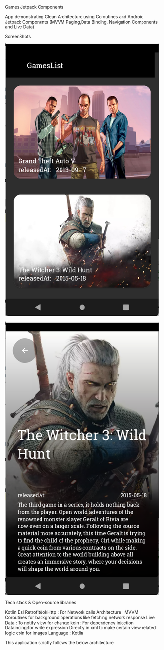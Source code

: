 Games Jetpack Components

App demonstrating Clean Architecture using Coroutines and Android Jetpack Components (MVVM Paging,Data Binding, Navigation Components and Live Data)

ScreenShots

 ![Alt text](screenShot/games.png?raw=true "Title").  ![Alt text](screenShot/gameDetails.png?raw=true "Title")

Tech stack & Open-source libraries

Kotlin Dsl
Retrofit&okHttp : For Network calls
Architecture : MVVM
Coroutines for background operations like fetching network response
Live Data : To notify view for change
koin : For dependency injection
Datainding:for write expression Directly in xml to make certain view related logic
coin for images
Language : Kotlin

This application strictly follows the below architecture
